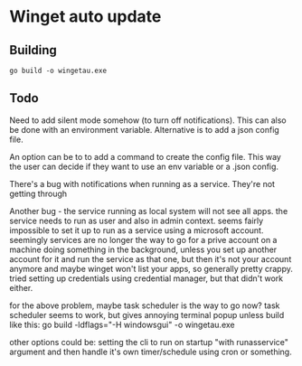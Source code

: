 # Winget auto update

## Building

```
go build -o wingetau.exe
```

## Todo

Need to add silent mode somehow (to turn off notifications). This can also be done with an environment variable.
Alternative is to add a json config file.

An option can be to to add a command to create the config file. This way the user can decide if they want to use an env variable or a .json config.

There's a bug with notifications when running as a service. They're not getting through

Another bug - the service running as local system will not see all apps. the service needs to run as user and also in admin context. seems fairly impossible to set it up to run as a service using a microsoft account. seemingly services are no longer the way to go for a prive account on a machine doing something in the background, unless you set up another account for it and run the service as that one, but then it's not your account anymore and maybe winget won't list your apps, so generally pretty crappy. tried setting up credentials using credential manager, but that didn't work either.

for the above problem, maybe task scheduler is the way to go now? task scheduler seems to work, but gives annoying terminal popup unless build like this: go build -ldflags="-H windowsgui" -o wingetau.exe

other options could be: setting the cli to run on startup "with runasservice" argument and then handle it's own timer/schedule using cron or something.


